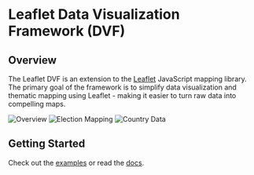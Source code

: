 # Leaflet Data Visualization Framework (DVF)

## Overview

The Leaflet DVF is an extension to the [Leaflet](http://leafletjs.com) JavaScript mapping library.
The primary goal of the framework is to simplify data visualization and thematic mapping using Leaflet - making it easier to turn raw data into compelling maps.

![Overview](http://humangeo.github.com/leaflet-dvf/images/overview.png "Overview")
![Election Mapping](http://humangeo.github.com/leaflet-dvf/images/electionmapping.png "Election Mapping")
![Country Data](http://humangeo.github.com/leaflet-dvf/images/countrydata.png "Country Data")

## Getting Started

Check out the [examples](https://github.com/humangeo/leaflet-dvf/wiki/Examples) or read the [docs](https://github.com/humangeo/leaflet-dvf/wiki).